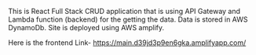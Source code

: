 This is React Full Stack CRUD application that is using API Gateway and Lambda function (backend) for the getting the data. Data is stored in AWS DynamoDb.
Site is deployed using AWS amplify.

Here is the frontend Link-
https://main.d39jd3p9en6gka.amplifyapp.com/
